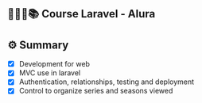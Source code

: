 ## 🧑🏽‍💻📚  Course Laravel - Alura

## ⚙️ Summary

- [x] Development for web
- [x] MVC use in laravel
- [x] Authentication, relationships, testing and deployment
- [x] Control to organize series and seasons viewed
